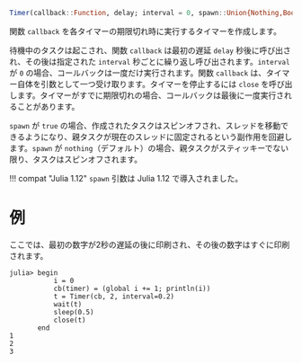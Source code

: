 ```julia
Timer(callback::Function, delay; interval = 0, spawn::Union{Nothing,Bool}=nothing)
```

関数 `callback` を各タイマーの期限切れ時に実行するタイマーを作成します。

待機中のタスクは起こされ、関数 `callback` は最初の遅延 `delay` 秒後に呼び出され、その後は指定された `interval` 秒ごとに繰り返し呼び出されます。`interval` が `0` の場合、コールバックは一度だけ実行されます。関数 `callback` は、タイマー自体を引数として一つ受け取ります。タイマーを停止するには `close` を呼び出します。タイマーがすでに期限切れの場合、コールバックは最後に一度実行されることがあります。

`spawn` が `true` の場合、作成されたタスクはスピンオフされ、スレッドを移動できるようになり、親タスクが現在のスレッドに固定されるという副作用を回避します。`spawn` が `nothing`（デフォルト）の場合、親タスクがスティッキーでない限り、タスクはスピンオフされます。

!!! compat "Julia 1.12"
    `spawn` 引数は Julia 1.12 で導入されました。


# 例

ここでは、最初の数字が2秒の遅延の後に印刷され、その後の数字はすぐに印刷されます。

```julia-repl
julia> begin
           i = 0
           cb(timer) = (global i += 1; println(i))
           t = Timer(cb, 2, interval=0.2)
           wait(t)
           sleep(0.5)
           close(t)
       end
1
2
3
```
